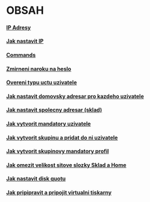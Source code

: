 # OBSAH
#### [IP Adresy](https://github.com/k4p1cz/spse-zapisy/blob/main/POS/Cviceni/_obecne_utils.md#ip-adresy)
#### [Jak nastavit IP](https://github.com/k4p1cz/spse-zapisy/blob/main/POS/Cviceni/_obecne_utils.md#jak-nastavovat-ip)
#### [Commands](https://github.com/k4p1cz/spse-zapisy/blob/main/POS/Cviceni/_obecne_utils.md#commands)
#### [Zmirneni naroku na heslo](https://github.com/k4p1cz/spse-zapisy/blob/main/POS/Cviceni/_obecne_utils.md#zmirneni-naroku-na-heslo)
#### [Overeni typu uctu uzivatele](https://github.com/k4p1cz/spse-zapisy/blob/main/POS/Cviceni/_obecne_utils.md#overeni-typu-uctu-uzivatele)
#### [Jak nastavit domovsky adresar pro kazdeho uzivatele](https://github.com/k4p1cz/spse-zapisy/blob/main/POS/Cviceni/_obecne_utils.md#jak-nastavit-domovsky-adresar-pro-kazdeho-uzivatele)
#### [Jak nastavit spolecny adresar (sklad)](https://github.com/k4p1cz/spse-zapisy/blob/main/POS/Cviceni/_obecne_utils.md#jak-nastavit-spolecny-adresar-sklad)
#### [Jak vytvorit mandatory uzivatele](https://github.com/k4p1cz/spse-zapisy/blob/main/POS/Cviceni/_obecne_utils.md#jak-vytvorit-mandatory-uzivatele)
#### [Jak vytvorit skupinu a pridat do ni uzivatele](https://github.com/k4p1cz/spse-zapisy/blob/main/POS/Cviceni/_obecne_utils.md#jak-vytvorit-skupinu-a-pridat-do-ni-uzivatele)
#### [Jak vytvorit skupinovy mandatory profil](https://github.com/k4p1cz/spse-zapisy/blob/main/POS/Cviceni/_obecne_utils.md#jak-vytvorit-skupinu-a-pridat-do-ni-uzivatele)
#### [Jak omezit velikost sitove slozky Sklad a Home](https://github.com/k4p1cz/spse-zapisy/blob/main/POS/Cviceni/_obecne_utils.md#jak-omezit-velikost-sitove-slozky-sklad-a-home)
#### [Jak nastavit disk quotu](https://github.com/k4p1cz/spse-zapisy/blob/main/POS/Cviceni/obecne_utils.md#jak-nastavit-disk-quotu)
#### [Jak pripipravit a pripojit virtualni tiskarny](https://github.com/k4p1cz/spse-zapisy/blob/main/POS/Cviceni/_obecne_utils.md#jak-nastavit-a-pripojit-virtualni-tiskarny)
